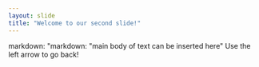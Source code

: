```yaml
---
layout: slide
title: "Welcome to our second slide!"
---
```

markdown: "markdown: "main body of text can be inserted here"
Use the left arrow to go back!
